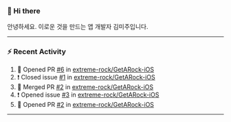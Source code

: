 ### 👋 Hi there 

안녕하세요. 이로운 것을 만드는 앱 개발자 김미주입니다. 

---
### :zap: Recent Activity

<!--START_SECTION:activity-->
1. 💪 Opened PR [#6](https://github.com/extreme-rock/GetARock-iOS/pull/6) in [extreme-rock/GetARock-iOS](https://github.com/extreme-rock/GetARock-iOS)
2. ❗️ Closed issue [#1](https://github.com/extreme-rock/GetARock-iOS/issues/1) in [extreme-rock/GetARock-iOS](https://github.com/extreme-rock/GetARock-iOS)
3. 🎉 Merged PR [#2](https://github.com/extreme-rock/GetARock-iOS/pull/2) in [extreme-rock/GetARock-iOS](https://github.com/extreme-rock/GetARock-iOS)
4. ❗️ Opened issue [#3](https://github.com/extreme-rock/GetARock-iOS/issues/3) in [extreme-rock/GetARock-iOS](https://github.com/extreme-rock/GetARock-iOS)
5. 💪 Opened PR [#2](https://github.com/extreme-rock/GetARock-iOS/pull/2) in [extreme-rock/GetARock-iOS](https://github.com/extreme-rock/GetARock-iOS)
<!--END_SECTION:activity-->

---

<!--
**compuTasha/compuTasha** is a ✨ _special_ ✨ repository because its `README.md` (this file) appears on your GitHub profile.

Here are some ideas to get you started:

- 🔭 I’m currently working on ...
- 🌱 I’m currently learning ...
- 👯 I’m looking to collaborate on ...
- 🤔 I’m looking for help with ...
- 💬 Ask me about ...
- 📫 How to reach me: ...
- 😄 Pronouns: ...
- ⚡ Fun fact: ...
-->